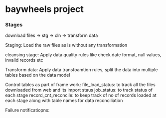 # baywheels project

### Stages

download files -> stg -> cln -> transform data

Staging: Load the raw files as is without any transformation

cleansing stage: Apply data quality rules like check date format, null values, invalid records etc

Transform data: Apply data transfoamtion rules, split the data into multiple tables based on the data model

Control tables as part of frame work:
file_load_status:  to track all the files downloaded from web and its import staus
job_status: to track status of each stage 
record_cnt_reconcile: to keep track of no of records loaded at each stage along with table names for data reconciliation

Failure notificatiopns:

